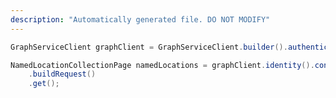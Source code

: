 ```yaml
---
description: "Automatically generated file. DO NOT MODIFY"
---
```

<!-- markdownlint-disable MD041 -->

```java
GraphServiceClient graphClient = GraphServiceClient.builder().authenticationProvider( authProvider ).buildClient();

NamedLocationCollectionPage namedLocations = graphClient.identity().conditionalAccess().namedLocations()
    .buildRequest()
    .get();
```
